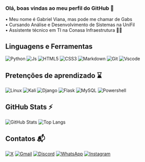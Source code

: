 ### Olá, boas vindas ao meu perfil do GitHub 👋
• Meu nome é Gabriel Viana, mas pode me chamar de Gabs <br>
• Cursando Análise e Desenvolvimento de Sistemas na UniFil <br>
• Assistente técnico em TI na Conasa Infraestrutura 💙🚀 <br>

## Linguagens e Ferramentas
![Python](https://img.shields.io/badge/Python-3776AB?style=for-the-badge&logo=python&logoColor=white)
![Js](https://img.shields.io/badge/JavaScript-F7DF1E?style=for-the-badge&logo=javascript&logoColor=black)
![HTML5](https://img.shields.io/badge/HTML5-E34F26?style=for-the-badge&logo=html5&logoColor=white) 
![CSS3](https://img.shields.io/badge/CSS3-1572B6?style=for-the-badge&logo=css3&logoColor=white)
![Markdown](https://img.shields.io/badge/Markdown-000?style=for-the-badge&logo=markdown)
![Git](https://img.shields.io/badge/GIT-E44C30?style=for-the-badge&logo=git&logoColor=white)
![Vscode](https://img.shields.io/badge/Vscode-007ACC?style=for-the-badge&logo=visual-studio-code&logoColor=white)

## Pretenções de aprendizado ⌛ 
![Linux](https://img.shields.io/badge/Linux-FCC624?style=for-the-badge&logo=linux&logoColor=black)
![Kali](https://img.shields.io/badge/Kali_Linux-557C94?style=for-the-badge&logo=kali-linux&logoColor=white)
![Django](https://img.shields.io/badge/Django-092E20?style=for-the-badge&logo=django&logoColor=white)
![Flask](https://img.shields.io/badge/Flask-000000?style=for-the-badge&logo=flask&logoColor=white)
![MySQL](https://img.shields.io/badge/MySQL-00000F?style=for-the-badge&logo=mysql&logoColor=white)
![Powershell](https://img.shields.io/badge/powershell-5391FE?style=for-the-badge&logo=powershell&logoColor=white)

## GitHub Stats ⚡
![GitHub Stats](https://github-readme-stats.vercel.app/api?username=gabs-viana&theme=transparent&bg_color=000&border_color=30A3DC&show_icons=true&icon_color=30A3DC&title_color=E94D5F&text_color=FFF)
![Top Langs](https://github-readme-stats-git-masterrstaa-rickstaa.vercel.app/api/top-langs/?username=gabs-viana&layout=compact&bg_color=000&border_color=30A3DC&title_color=E94D5F&text_color=FFF)

## Contatos 📬
[![X](https://img.shields.io/badge/X-000?style=for-the-badge&logo=x)](https://x.com/gabs_socafofo7)
[![Gmail](https://img.shields.io/badge/Gmail-333333?style=for-the-badge&logo=gmail&logoColor=red)](mailto:bielmviana@gmail.com)
[![Discord](https://img.shields.io/badge/Discord-7289DA?style=for-the-badge&logo=discord&logoColor=white)](https://discord.com/channels/gabs.viana/)
[![WhatsApp](https://img.shields.io/badge/WhatsApp-25D366?style=for-the-badge&logo=whatsapp&logoColor=white)](https://wa.me/+5543988347651)
[![Instagram](https://img.shields.io/badge/-Instagram-%23E4405F?style=for-the-badge&logo=instagram&logoColor=white)](https://www.instagram.com/gabriel.dviana/)
